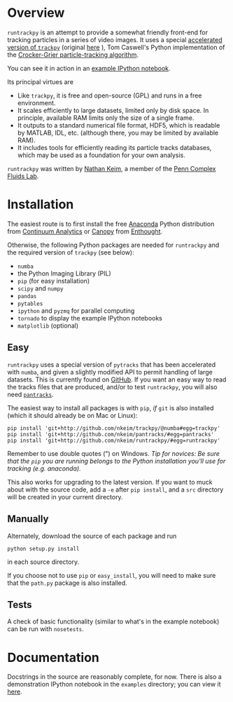 # Overview

`runtrackpy` is an attempt to provide a somewhat friendly front-end for tracking particles in a series of video images. It uses a special [accelerated version of `trackpy`](http://github.com/nkeim/trackpy/) (original [here](http://github.com/tcaswell/trackpy/) ), Tom Caswell's Python implementation of the [Crocker-Grier particle-tracking algorithm](http://dx.doi.org/10.1006/jcis.1996.0217). 

You can see it in action in an [example IPython notebook](http://nbviewer.ipython.org/urls/raw.github.com/nkeim/runtrackpy/master/examples/basic-tracking-demo.ipynb).

Its principal virtues are

- Like `trackpy`, it is free and open-source (GPL) and runs in a free environment.
- It scales efficiently to large datasets, limited only by disk space. In principle, available RAM limits only the size of a single frame.
- It outputs to a standard numerical file format, HDF5, which is readable by MATLAB, IDL, etc. (although there, you may be limited by available RAM).
- It includes tools for efficiently reading its particle tracks databases, which may be used as a foundation for your own analysis.

`runtrackpy` was written by [Nathan Keim](http://www.seas.upenn.edu/~nkeim/), a member of the [Penn Complex Fluids Lab](http://arratia.seas.upenn.edu).

# Installation

The easiest route is to first install the free [Anaconda](https://store.continuum.io/cshop/products/) Python distribution from [Continuum Analytics](http://continuum.io) or [Canopy](https://www.enthought.com/products/canopy/) from [Enthought](https://www.enthought.com). 

Otherwise, the following Python packages are needed for `runtrackpy` and the required version of `trackpy` (see below):

- `numba`
- the Python Imaging Library (PIL)
- `pip` (for easy installation)
- `scipy` and `numpy`
- `pandas`
- `pytables`
- `ipython` and `pyzmq` for parallel computing 
- `tornado` to display the example IPython notebooks
- `matplotlib` (optional)

## Easy

`runtrackpy` uses a special version of `pytracks` that has been accelerated with `numba`, and given a slightly modified API to permit handling of large datasets. This is currently found on [GitHub](http://github.com/nkeim/trackpy/). If you want an easy way to read the tracks files that are produced, and/or to test `runtrackpy`, you will also need [`pantracks`](http://github.com/nkeim/pantracks/).

The easiest way to install all packages is with `pip`, *if* `git` is also installed (which it should already be on Mac or Linux):

    pip install 'git+http://github.com/nkeim/trackpy/@numba#egg=trackpy'
    pip install 'git+http://github.com/nkeim/pantracks/#egg=pantracks'
    pip install 'git+http://github.com/nkeim/runtrackpy/#egg=runtrackpy'

Remember to use double quotes (") on Windows. *Tip for novices: Be sure that the `pip` you are running belongs to the Python installation you'll use for tracking (e.g. anaconda).*

This also works for upgrading to the latest version. If you want to muck about with the source code, add a `-e` after `pip install`, and a `src` directory will be created in your current directory.

## Manually

Alternately, download the source of each package and run

    python setup.py install

in each source directory.

If you choose not to use `pip` or `easy_install`, you will need to make sure that the `path.py` package is also installed. 

## Tests

A check of basic functionality (similar to what's in the example notebook) can be run with `nosetests`.

# Documentation

Docstrings in the source are reasonably complete, for now. There is also a demonstration IPython notebook in the `examples` directory; you can view it [here](http://nbviewer.ipython.org/urls/raw.github.com/nkeim/runtrackpy/master/examples/basic-tracking-demo.ipynb).

